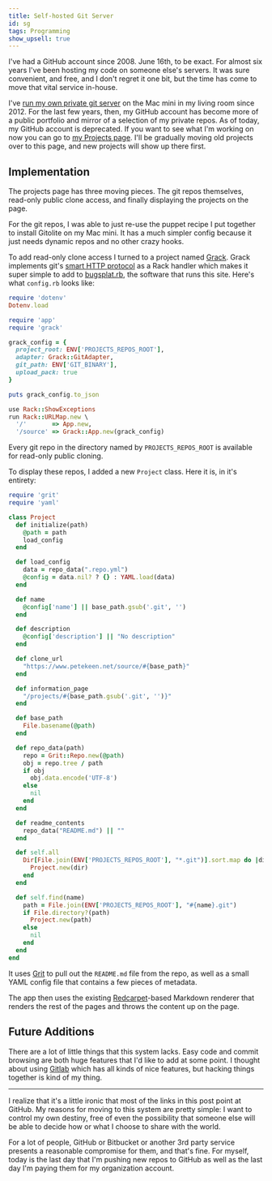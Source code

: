```yaml
---
title: Self-hosted Git Server
id: sg
tags: Programming
show_upsell: true
---
```


I've had a GitHub account since 2008. June 16th, to be exact. For almost six years I've been hosting my code on someone else's servers. It was sure convenient, and free, and I don't regret it one bit, but the time has come to move that vital service in-house.

I've [run my own private git server](/hosting-private-git-repositories-with-gitolite) on the Mac mini in my living room since 2012. For the last few years, then, my GitHub account has become more of a public portfolio and mirror of a selection of my private repos. As of today, my GitHub account is deprecated. If you want to see what I'm working on now you can go to [my Projects page](/projects). I'll be gradually moving old projects over to this page, and new projects will show up there first.

## Implementation

The projects page has three moving pieces. The git repos themselves, read-only public clone access, and finally displaying the projects on the page.

For the git repos, I was able to just re-use the puppet recipe I put together to install Gitolite on my Mac mini. It has a much simpler config because it just needs dynamic repos and no other crazy hooks.

To add read-only clone access I turned to a project named [Grack](https://github.com/schacon/grack). Grack implements git's [smart HTTP protocol](http://git-scm.com/book/en/Git-Internals-Transfer-Protocols#The-Smart-Protocol) as a Rack handler which makes it super simple to add to [bugsplat.rb](/projects/bugsplat), the software that runs this site. Here's what `config.rb` looks like:

```ruby
require 'dotenv'
Dotenv.load

require 'app'
require 'grack'

grack_config = {
  project_root: ENV['PROJECTS_REPOS_ROOT'],
  adapter: Grack::GitAdapter,
  git_path: ENV['GIT_BINARY'],
  upload_pack: true
}

puts grack_config.to_json

use Rack::ShowExceptions
run Rack::URLMap.new \
  '/'       => App.new,
  '/source' => Grack::App.new(grack_config)
```

Every git repo in the directory named by `PROJECTS_REPOS_ROOT` is available for read-only public cloning.

To display these repos, I added a new `Project` class. Here it is, in it's entirety:

```ruby
require 'grit'
require 'yaml'

class Project
  def initialize(path)
    @path = path
    load_config
  end

  def load_config
    data = repo_data(".repo.yml")
    @config = data.nil? ? {} : YAML.load(data)
  end

  def name
    @config['name'] || base_path.gsub('.git', '')
  end

  def description
    @config['description'] || "No description"
  end

  def clone_url
    "https://www.petekeen.net/source/#{base_path}"
  end

  def information_page
    "/projects/#{base_path.gsub('.git', '')}"
  end

  def base_path
    File.basename(@path)
  end

  def repo_data(path)
    repo = Grit::Repo.new(@path)
    obj = repo.tree / path
    if obj
      obj.data.encode('UTF-8')
    else
      nil
    end
  end

  def readme_contents
    repo_data("README.md") || ""
  end

  def self.all
    Dir[File.join(ENV['PROJECTS_REPOS_ROOT'], "*.git")].sort.map do |dir|
      Project.new(dir)
    end
  end

  def self.find(name)
    path = File.join(ENV['PROJECTS_REPOS_ROOT'], "#{name}.git")
    if File.directory?(path)
      Project.new(path)
    else
      nil
    end
  end
end
```

It uses [Grit](https://github.com/mojombo/grit) to pull out the `README.md` file from the repo, as well as a small YAML config file that contains a few pieces of metadata.

The app then uses the existing [Redcarpet](https://github.com/vmg/redcarpet)-based Markdown renderer that renders the rest of the pages and throws the content up on the page.

## Future Additions

There are a lot of little things that this system lacks. Easy code and commit browsing are both huge features that I'd like to add at some point. I thought about using [Gitlab](https://www.gitlab.com/) which has all kinds of nice features, but hacking things together is kind of my thing.

* * * *

I realize that it's a little ironic that most of the links in this post point at GitHub. My reasons for moving to this system are pretty simple: I want to control my own destiny, free of even the possibility that someone else will be able to decide how or what I choose to share with the world.

For a lot of people, GitHub or Bitbucket or another 3rd party service presents a reasonable compromise for them, and that's fine. For myself, today is the last day that I'm pushing new repos to GitHub as well as the last day I'm paying them for my organization account. 